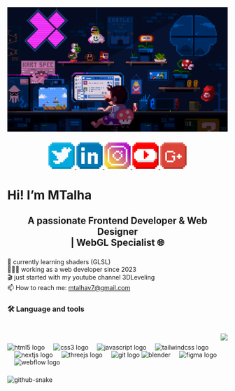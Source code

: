<div align="center">
  <img  width="100%" height="60%" src="mario-coding.gif"  />
</div>

###

<p align="center">
  <a  href="https://twitter.com/@CoderTalhaa" target="_blank" rel="noopener noreferrer">
    <img src="px.png" width="60" height="60" alt="twitter logo">
  </a>
  <a href="https://www.linkedin.com/in/talha-83984xb/" target="_blank" rel="noopener noreferrer">
    <img src="linkedin.png" width="60" height="60" alt="linkedin logo">
  </a>
  <a href="https://www.instagram.com/talhadev7" target="_blank" rel="noopener noreferrer">
    <img src="pi.png" width="60" height="60" alt="instagram logo">
  </a>
  <a href="https://www.youtube.com/@7xhub" target="_blank" rel="noopener noreferrer">
    <img src="py.png" width="60" height="60" alt="youtube logo">
  </a>
  <a href="mailto:mtalhav7@gmail.com" target="_blank" rel="noopener noreferrer">
    <img src="google.png" width="60" height="60" alt="gmail logo">
  </a>
</p>



###

<h1 align="left">Hi! I’m <span font="">M</span>Talha</h1>

###

<h2 align="center">A passionate Frontend Developer & Web Designer <br>| WebGL Specialist 🌐</h2>

###

<p align="left">🚀 currently learning shaders (GLSL)<br>👨🏼‍💻 working as a web developer since 2023<br>🎬 just started with my youtube channel 3DLeveling<br>📫 How to reach me: <a href="mailto:mtalhav7@gmail.com">mtalhav7@gmail.com</a>
</p>

###

<h3 align="left">🛠 Language and tools</h3>

###

<br clear="both">

<img align="right" height="150" src="https://media2.giphy.com/media/v1.Y2lkPTc5MGI3NjExcTFxcW9uazltdDB3eTV5dm04NjE5bjVidWgzczRhdWt6bnM4aWM3ayZlcD12MV9pbnRlcm5hbF9naWZfYnlfaWQmY3Q9Zw/RbDKaczqWovIugyJmW/giphy.gif"  />

###

<div align="left">
  <img src="https://cdn.simpleicons.org/html5/E34F26" height="40" alt="html5 logo"  />
  <img width="12" />
  <img src="https://cdn.simpleicons.org/css3/1572B6" height="40" alt="css3 logo"  />
  <img width="12" />
  <img src="https://cdn.simpleicons.org/javascript/F7DF1E" height="40" alt="javascript logo"  />
  <img width="12" />
  <img src="https://cdn.simpleicons.org/tailwindcss/06B6D4" height="40" alt="tailwindcss logo"  />
  <img width="12" />
  <img width="12" />
  <img src="https://cdn.simpleicons.org/nextdotjs/000000" height="40" alt="nextjs logo"  />
  <img width="12" />
  <img src="https://cdn.simpleicons.org/threedotjs/000000" height="40" alt="threejs logo"  />
  <img width="12" />
  <img src="https://cdn.simpleicons.org/git/F05032" height="40" alt="git logo"  />
  <img src="https://download.blender.org/branding/community/blender_community_badge_white.svg" alt="blender" width="42" height="42" />
  <img width="12" />
  <img src="https://cdn.simpleicons.org/figma/F24E1E" height="40" alt="figma logo"  />
  <img width="12" />
  <img src="https://cdn.simpleicons.org/webflow/4353FF" height="40" alt="webflow logo"  />
</div>

###

<picture>
  <source media="(prefers-color-scheme: dark)" srcset="https://raw.githubusercontent.com/tobiasmeyhoefer/tobiasmeyhoefer/output/github-snake-dark.svg" />
  <source media="(prefers-color-scheme: light)" srcset="https://raw.githubusercontent.com/tobiasmeyhoefer/tobiasmeyhoefer/output/github-snake.svg" />
  <img alt="github-snake" src="https://raw.githubusercontent.com/tobiasmeyhoefer/tobiasmeyhoefer/output/github-snake.svg" />
</picture>
